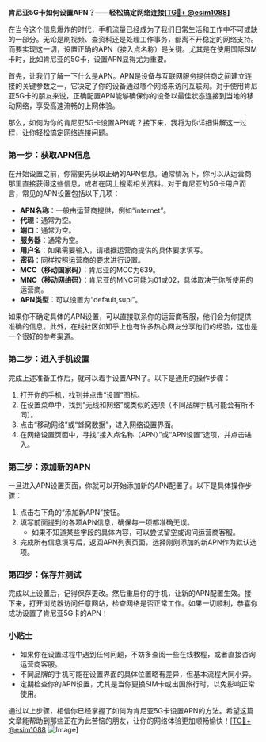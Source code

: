 **肯尼亚5G卡如何设置APN？——轻松搞定网络连接[[TG💪+ @esim1088](https://t.me/s/esim1088)]**

在当今这个信息爆炸的时代，手机流量已经成为了我们日常生活和工作中不可或缺的一部分。无论是刷视频、查资料还是处理工作事务，都离不开稳定的网络支持。而要实现这一切，设置正确的APN（接入点名称）是关键。尤其是在使用国际SIM卡时，比如肯尼亚的5G卡，设置APN显得尤为重要。

首先，让我们了解一下什么是APN。APN是设备与互联网服务提供商之间建立连接的关键参数之一，它决定了你的设备通过哪个网络来访问互联网。对于使用肯尼亚5G卡的朋友来说，正确配置APN能够确保你的设备以最佳状态连接到当地的移动网络，享受高速流畅的上网体验。

那么，如何为你的肯尼亚5G卡设置APN呢？接下来，我将为你详细讲解这一过程，让你轻松搞定网络连接问题。

### **第一步：获取APN信息**
在开始设置之前，你需要先获取正确的APN信息。通常情况下，你可以从运营商那里直接获得这些信息，或者在网上搜索相关资料。对于肯尼亚的5G卡用户而言，常见的APN设置包括以下几项：

- **APN名称**：一般由运营商提供，例如“internet”。
- **代理**：通常为空。
- **端口**：通常为空。
- **服务器**：通常为空。
- **用户名**：如果需要输入，请根据运营商提供的具体要求填写。
- **密码**：同样按照运营商的要求进行设置。
- **MCC（移动国家码）**：肯尼亚的MCC为639。
- **MNC（移动网络码）**：肯尼亚的MNC可能为01或02，具体取决于你所使用的运营商。
- **APN类型**：可以设置为“default,supl”。

如果你不确定具体的APN设置，可以直接联系你的运营商客服，他们会为你提供准确的信息。此外，在线社区如知乎上也有许多热心网友分享他们的经验，这也是一个很好的参考渠道。

### **第二步：进入手机设置**
完成上述准备工作后，就可以着手设置APN了。以下是通用的操作步骤：

1. 打开你的手机，找到并点击“设置”图标。
2. 在设置菜单中，找到“无线和网络”或类似的选项（不同品牌手机可能会有所不同）。
3. 点击“移动网络”或“蜂窝数据”，进入网络设置界面。
4. 在网络设置页面中，寻找“接入点名称（APN）”或“APN设置”选项，并点击进入。

### **第三步：添加新的APN**
一旦进入APN设置页面，你就可以开始添加新的APN配置了。以下是具体操作步骤：

1. 点击右下角的“添加新APN”按钮。
2. 填写前面提到的各项APN信息，确保每一项都准确无误。
   - 如果不知道某些字段的具体内容，可以尝试留空或询问运营商客服。
3. 完成所有信息填写后，返回APN列表页面，选择刚刚添加的新APN作为默认选项。

### **第四步：保存并测试**
完成以上设置后，记得保存更改。然后重启你的手机，让新的APN配置生效。接下来，打开浏览器访问任意网站，检查网络是否正常工作。如果一切顺利，恭喜你成功设置了肯尼亚5G卡的APN！

### **小贴士**
- 如果你在设置过程中遇到任何问题，不妨多查阅一些在线教程，或者直接咨询运营商客服。
- 不同品牌的手机可能在设置界面的具体位置略有差异，但基本流程大同小异。
- 定期检查你的APN设置，尤其是当你更换SIM卡或出国旅行时，以免影响正常使用。

通过以上步骤，相信你已经掌握了如何为肯尼亚5G卡设置APN的方法。希望这篇文章能帮助到那些正在为此苦恼的朋友，让你的网络体验更加顺畅愉快！[[TG💪+ @esim1088](https://t.me/s/esim1088) ![Image](https://i.postimg.cc/4NQfJmqS/Snipaste-2025-05-13-00-14-12.png)]